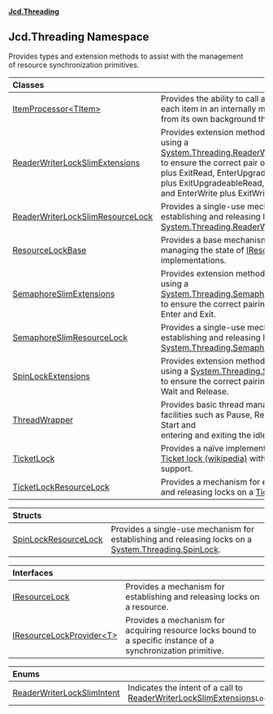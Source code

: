 #### [Jcd.Threading](index.md 'index')

## Jcd.Threading Namespace

Provides types and extension methods to assist with the management  
of resource synchronization primitives.

| Classes | |
| :--- | :--- |
| [ItemProcessor&lt;TItem&gt;](ItemProcessor_TItem_.md 'Jcd.Threading.ItemProcessor<TItem>') | Provides the ability to call a delegate on each item in an internally managed queue<br/>from its own background thread. |
| [ReaderWriterLockSlimExtensions](ReaderWriterLockSlimExtensions.md 'Jcd.Threading.ReaderWriterLockSlimExtensions') | Provides extension methods to simplify using a [System.Threading.ReaderWriterLockSlim](https://docs.microsoft.com/en-us/dotnet/api/System.Threading.ReaderWriterLockSlim 'System.Threading.ReaderWriterLockSlim')<br/>to ensure the correct pair of EnterRead plus ExitRead, EnterUpgradeableRead plus ExitUpgradeableRead,<br/>and EnterWrite plus ExitWrite are called. |
| [ReaderWriterLockSlimResourceLock](ReaderWriterLockSlimResourceLock.md 'Jcd.Threading.ReaderWriterLockSlimResourceLock') | Provides a single-use mechanism for establishing and releasing locks on a [System.Threading.ReaderWriterLockSlim](https://docs.microsoft.com/en-us/dotnet/api/System.Threading.ReaderWriterLockSlim 'System.Threading.ReaderWriterLockSlim'). |
| [ResourceLockBase](ResourceLockBase.md 'Jcd.Threading.ResourceLockBase') | Provides a base mechanism for managing the state of [IResourceLock](IResourceLock.md 'Jcd.Threading.IResourceLock') implementations. |
| [SemaphoreSlimExtensions](SemaphoreSlimExtensions.md 'Jcd.Threading.SemaphoreSlimExtensions') | Provides extension methods to simplify using a [System.Threading.SemaphoreSlim](https://docs.microsoft.com/en-us/dotnet/api/System.Threading.SemaphoreSlim 'System.Threading.SemaphoreSlim')<br/>to ensure the correct pairing of calls to of Enter and Exit. |
| [SemaphoreSlimResourceLock](SemaphoreSlimResourceLock.md 'Jcd.Threading.SemaphoreSlimResourceLock') | Provides a single-use mechanism for establishing and releasing locks on a [System.Threading.SemaphoreSlim](https://docs.microsoft.com/en-us/dotnet/api/System.Threading.SemaphoreSlim 'System.Threading.SemaphoreSlim'). |
| [SpinLockExtensions](SpinLockExtensions.md 'Jcd.Threading.SpinLockExtensions') | Provides extension methods to simplify using a [System.Threading.SpinLock](https://docs.microsoft.com/en-us/dotnet/api/System.Threading.SpinLock 'System.Threading.SpinLock')<br/>to ensure the correct pairing of calls to of Wait and Release. |
| [ThreadWrapper](ThreadWrapper.md 'Jcd.Threading.ThreadWrapper') | Provides basic thread management facilities such as Pause, Resume, Stop, Start and<br/>entering and exiting the idle state. |
| [TicketLock](TicketLock.md 'Jcd.Threading.TicketLock') | Provides a naïve implementation of a [Ticket lock (wikipedia)](https://en.wikipedia.org/wiki/Ticket_lock 'https://en.wikipedia.org/wiki/Ticket_lock') with cancellation support. |
| [TicketLockResourceLock](TicketLockResourceLock.md 'Jcd.Threading.TicketLockResourceLock') | Provides a mechanism for establishing and releasing locks on a [TicketLock](TicketLock.md 'Jcd.Threading.TicketLock'). |

| Structs | |
| :--- | :--- |
| [SpinLockResourceLock](SpinLockResourceLock.md 'Jcd.Threading.SpinLockResourceLock') | Provides a single-use mechanism for establishing and releasing locks on a [System.Threading.SpinLock](https://docs.microsoft.com/en-us/dotnet/api/System.Threading.SpinLock 'System.Threading.SpinLock'). |

| Interfaces | |
| :--- | :--- |
| [IResourceLock](IResourceLock.md 'Jcd.Threading.IResourceLock') | Provides a mechanism for establishing and releasing locks on a resource. |
| [IResourceLockProvider&lt;T&gt;](IResourceLockProvider_T_.md 'Jcd.Threading.IResourceLockProvider<T>') | Provides a mechanism for acquiring resource locks bound to a specific instance of a synchronization primitive. |

| Enums | |
| :--- | :--- |
| [ReaderWriterLockSlimIntent](ReaderWriterLockSlimIntent.md 'Jcd.Threading.ReaderWriterLockSlimIntent') | Indicates the intent of a call to [ReaderWriterLockSlimExtensions](ReaderWriterLockSlimExtensions.md 'Jcd.Threading.ReaderWriterLockSlimExtensions')`Lock`. |
